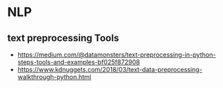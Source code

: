 # NLP
## text preprocessing Tools
* https://medium.com/@datamonsters/text-preprocessing-in-python-steps-tools-and-examples-bf025f872908
* https://www.kdnuggets.com/2018/03/text-data-preprocessing-walkthrough-python.html
